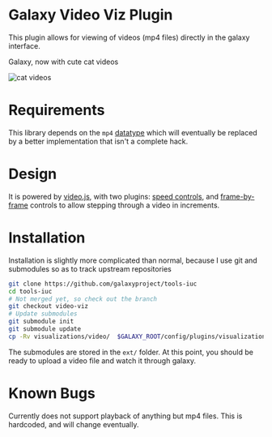 # Galaxy Video Viz Plugin

This plugin allows for viewing of videos (mp4 files) directly in the galaxy interface.

Galaxy, now with cute cat videos

![cat videos](http://i.imgur.com/CxsDze3.png)

# Requirements

This library depends on the `mp4` [datatype](http://toolshed.g2.bx.psu.edu/view/eric-rasche/video_datatypes) which will eventually be replaced by a better implementation that isn't a complete hack.

# Design

It is powered by [video.js](https://github.com/videojs/video.js/), with two
plugins: [speed controls](https://github.com/nicetip/videojs-speed), and
[frame-by-frame](https://github.com/erasche/videojs-framebyframe) controls to
allow stepping through a video in increments.

# Installation

Installation is slightly more complicated than normal, because I use git and
submodules so as to track upstream repositories

```bash
git clone https://github.com/galaxyproject/tools-iuc
cd tools-iuc
# Not merged yet, so check out the branch
git checkout video-viz
# Update submodules
git submodule init
git submodule update
cp -Rv visualizations/video/  $GALAXY_ROOT/config/plugins/visualizations/
```

The submodules are stored in the `ext/` folder. At this point, you should be
ready to upload a video file and watch it through galaxy.

# Known Bugs

Currently does not support playback of anything but mp4 files. This is
hardcoded, and will change eventually.
